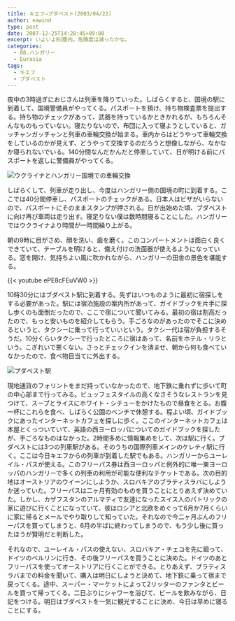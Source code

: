 ```yaml
---
title: キエフ⇒ブダペスト(2003/04/22)
author: eawind
type: post
date: 2007-12-25T14:28:45+09:00
excerpt: いよいよEU圏内。危険度は減ったかな。
categories:
  - 08.ハンガリー
  - Eurasia
tags:
  - キエフ
  - ブダペスト
---
```

夜中の3時過ぎにおじさんは列車を降りていった。しばらくすると、国境の駅に到着して、国境警備員がやってくる。パスポートを預け、持ち物検査票を提出する。持ち物のチェックがあって、武器を持っているかときかれるが、もちろんそんなものもっていない。寝たりないので、布団に入って寝ようとしていると、ガッチャンガッチャンと列車の車輪交換が始まる。車内からはどうやって車輪交換をしているのかが見えず、どうやって交換するのだろうと想像しながら、なかなか寝られないでいる。140分間なんだかんだと停車していて、日が明ける前にパスポートを返しに警備員がやってくる。

![ウクライナとハンガリー国境での車輪交換](/img/wp/2007/12/200304220846061.jpg)

しばらくして、列車が走り出し、今度はハンガリー側の国境の町に到着する。ここでは40分間停車し、パスポートのチェックがある。日本人はビザがいらないので、パスポートにそのままスタンプが押される。日が出始めた頃、ブダペストに向け再び車両は走り出す。寝足りない僕は数時間寝ることにした。ハンガリーではウクライナより時間が一時間繰り上がる。

朝の9時に目がさめ、顔を洗い、歯を磨く。このコンパートメントは面白く良くできていて、テーブルを明けると、備え付けの洗面器が使えるようになっている。窓を開け、気持ちよい風に吹かれながら、ハンガリーの田舎の景色を堪能する。

{{< youtube ePE8cFEuVW0 >}}

10時30分にはブダペスト駅に到着する。先ずはいつものように最初に宿探しをする必要があった。駅には宿泊施設の案内所があって、ガイドブックを片手に探し歩くのも面倒だったので、ここで宿について聞いてみる。最初の宿は割高だったので、もっと安いものを紹介してもらう。手ごろなのがあったのでそこに決めるというと、タクシーに乗って行っていいという。タクシー代は宿が負担するそうだ。10分くらいタクシーで行ったところに宿はあって、名前をホテル・リラという。こぎれいで悪くない。さっとチェックインを済ませ、朝から何も食べていなかったので、食べ物目当てに外出する。

![プダペスト駅](/img/wp/2007/12/200304221626001.jpg)

現地通貨のフォリントをまだ持っていなかったので、地下鉄に乗れずに歩いて町の中心部まで行ってみる。ビュッフェスタイルの高くなさそうなレストランを見つけて、スープとライスにホワイト・シチューをかけたもので昼食をとる。お腹一杯にこれらを食べ、しばらく公園のベンチで休憩する。程よい頃、ガイドブックにあったインターネットカフェを探しに歩く。ここのインターネットカフェは本屋とくっついていて、英語の西ヨーロッパについてのガイドブックを探したが、手ごろなものはなかった。2時間多めに情報集めをして、次は駅に行く。ブダペストには3つの列車駅がある。そのうちの国際列車メインのケレティ駅に行く。ここは今日キエフからの列車が到着した駅でもある。ハンガリーからユーレイル・パスが使える。このフリーパス券は西ヨーロッパと例外的に唯一東ヨーロッパのハンガリーで多くの列車の利用が可能な便利なチケットである。次の目的地はオーストリアのウイーンにしようか、スロバキアのブラティスラバにしようか迷っていた。フリーパスは二ヶ月有効のものを買うことにとりあえず決めていた。しかし、カザフスタンのアルマティで友達になったスイス人のパトリックの家に遊びに行くことになっていて、彼はロシアと北欧をめぐって6月か7月くらいに家に帰るとメールでやり取りして知っていた。それなので今二ヶ月ぶんのフリーパスを買ってしまうと、6月の半ばに終わってしまうので、もう少し後に買ったほうが賢明だと判断した。

それなので、ユーレイル・パスの使えない、スロバキア・チェコを先に廻って、ドイツのベルリンに行き、その後フリーパスを買うことに決めた。ドイツのあとフリーパスを使ってオーストリアに行くことができる。とりあえず、ブラティスラバまでの料金を聞いて、購入は明日にしようと決めて、地下鉄に乗って宿まで戻ってくる。途中、スーパー・マーケットによって2リッターのファンタとビールを買って帰ってくる。二日ぶりにシャワーを浴びて、ビールを飲みながら、日記をつける。明日はブダペストを一気に観光することに決め、今日は早めに寝ることにする。

